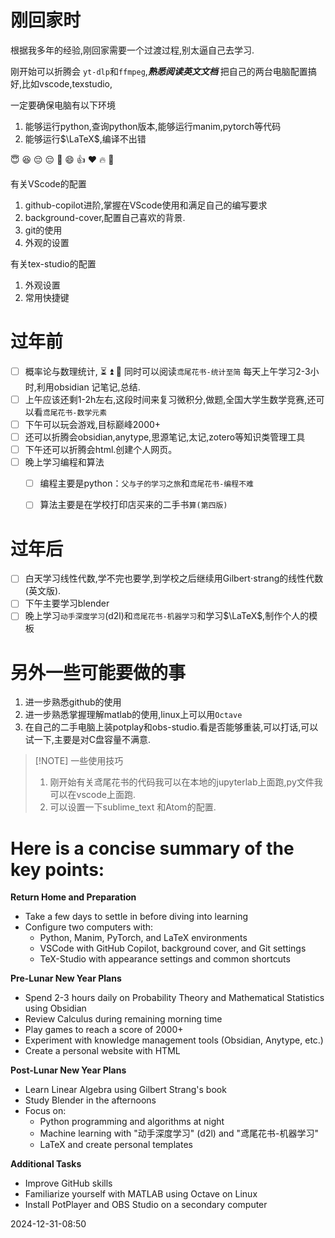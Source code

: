 # 刚回家时
根据我多年的经验,刚回家需要一个过渡过程,别太逼自己去学习.

刚开始可以折腾会 `yt-dlp`和`ffmpeg`,***熟悉阅读英文文档***
把自己的两台电脑配置搞好,比如vscode,texstudio,

一定要确保电脑有以下环境
1. 能够运行python,查询python版本,能够运行manim,pytorch等代码
2. 能够运行$\LaTeX$,编译不出错

:innocent: 😆 😔  😔 🤩
:smile:  :thumbsup:  :heart:  :fire:  :rocket:

有关VScode的配置
1. github-copilot进阶,掌握在VScode使用和满足自己的编写要求
2. background-cover,配置自己喜欢的背景.
3. git的使用
4. 外观的设置

有关tex-studio的配置
1. 外观设置
2. 常用快捷键
# 过年前

- [ ] 概率论与数理统计, ⏳ ⏫ 🏁  同时可以阅读`鸢尾花书-统计至简`  每天上午学习2-3小时,利用obsidian 记笔记,总结.
- [ ] 上午应该还剩1-2h左右,这段时间来复习微积分,做题,全国大学生数学竞赛,还可以看`鸢尾花书-数学元素`
- [ ] 下午可以玩会游戏,目标巅峰2000+
- [ ] 还可以折腾会obsidian,anytype,思源笔记,太记,zotero等知识类管理工具
- [ ] 下午还可以折腾会html.创建个人网页。
- [ ] 晚上学习编程和算法
	- [ ] 编程主要是python：`父与子的学习之旅`和`鸢尾花书-编程不难`
	- [ ] 算法主要是在学校打印店买来的二手书`算(第四版)`


# 过年后
- [ ] 白天学习线性代数,学不完也要学,到学校之后继续用Gilbert$\cdot$strang的线性代数(英文版).
- [ ] 下午主要学习blender
- [ ] 晚上学习`动手深度学习`(d2l)和`鸢尾花书-机器学习`和学习$\LaTeX$,制作个人的模板

# 另外一些可能要做的事
1. 进一步熟悉github的使用
2. 进一步熟悉掌握理解matlab的使用,linux上可以用`Octave`
3. 在自己的二手电脑上装potplay和obs-studio.看是否能够重装,可以打话,可以试一下,主要是对C盘容量不满意.


> [!NOTE] 一些使用技巧
> 1. 刚开始有关鸢尾花书的代码我可以在本地的jupyterlab上面跑,py文件我可以在vscode上面跑.
> 2. 可以设置一下sublime_text 和Atom的配置.





# Here is a concise summary of the key points:

**Return Home and Preparation**

* Take a few days to settle in before diving into learning
* Configure two computers with:
	+ Python, Manim, PyTorch, and LaTeX environments
	+ VSCode with GitHub Copilot, background cover, and Git settings
	+ TeX-Studio with appearance settings and common shortcuts

**Pre-Lunar New Year Plans**

* Spend 2-3 hours daily on Probability Theory and Mathematical Statistics using Obsidian
* Review Calculus during remaining morning time
* Play games to reach a score of 2000+
* Experiment with knowledge management tools (Obsidian, Anytype, etc.)
* Create a personal website with HTML

**Post-Lunar New Year Plans**

* Learn Linear Algebra using Gilbert Strang's book
* Study Blender in the afternoons
* Focus on:
	+ Python programming and algorithms at night
	+ Machine learning with "动手深度学习" (d2l) and "鸢尾花书-机器学习"
	+ LaTeX and create personal templates

**Additional Tasks**

* Improve GitHub skills
* Familiarize yourself with MATLAB using Octave on Linux
* Install PotPlayer and OBS Studio on a secondary computer


2024-12-31-08:50
